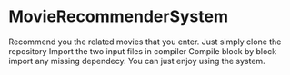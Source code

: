 # MovieRecommenderSystem
Recommend you the related movies that you enter.
Just simply clone the repository
Import the two input files in compiler
Compile block by block 
import any missing dependecy.
You can just enjoy using the system.
